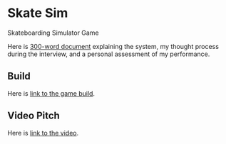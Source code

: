 # Skate Sim
 Skateboarding Simulator Game

 Here is [300-word document](SystemEsplanationAndAssesment.pdf) explaining the system, my thought process during the interview, and a personal assessment of my performance.

 ## Build

 Here is [link to the game build](https://drive.google.com/file/d/1QIBApIzOy5zhK8G7sueIMdW-gGKnQOob/view?usp=sharing).

  ## Video Pitch

 Here is [link to the video]( https://www.youtube.com/watch?v=eAsCRDl-Wl4&ab_channel=DinaSharipova).





